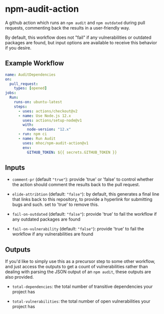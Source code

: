 # npm-audit-action

A github action which runs an `npm audit` and `npm outdated` during pull requests, commenting back
the results in a user-friendly way.

By default, this workflow does not "fail" if any vulnerabilities or outdated packages are found, but
input options are available to receive this behavior if you desire.

## Example Workflow

```yaml
name: AuditDependencies
on:
  pull_request:
    types: [opened]
jobs:
  Run:
    runs-on: ubuntu-latest
    steps:
      - uses: actions/checkout@v2
      - name: Use Node.js 12.x
        uses: actions/setup-node@v1
        with:
          node-version: "12.x"
      - run: npm ci
      - name: Run Audit
        uses: mhoc/npm-audit-action@v1
        env:
          GITHUB_TOKEN: ${{ secrets.GITHUB_TOKEN }}
```

## Inputs

- `comment-pr` (default `"true"`): provide 'true' or 'false' to control whether the action should comment the results back to the pull request.

- `elide-attribtion` (default: `"false"`): by default, this generates a final line that links back to this repository, to provide a hyperlink for submitting bugs and such. set to 'true' to remove this.

- `fail-on-outdated` (default: `"false"`): provide 'true' to fail the workflow if any outdated packages are found

- `fail-on-vulnerability` (default: `"false"`): provide 'true' to fail the workflow if any vulnerabilities are found

## Outputs

If you'd like to simply use this as a precursor step to some other workflow, and just access the outputs to get
a count of vulnerabilities rather than dealing with parsing the JSON output of an `npm audit`, these outputs
are also provided.

- `total-dependencies`: the total number of transitive dependencies your project has

- `total-vulnerabilities`: the total number of open vulnerabilities your project has
